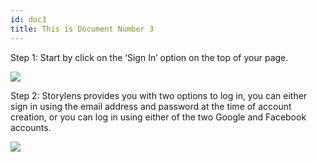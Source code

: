 ```yaml
---
id: doc3
title: This is Document Number 3
---
```


Step 1: Start by click on the ‘Sign In’ option on the top of your page.  
  
![](https://lh6.googleusercontent.com/kVxEn_EY9mlQCaTMmz080ByBIVtiknWnB-9VxsrfgrGTwkzU7QLpMBKlM3iTO-u06Ighb9QhW3BWq-XS9PlxeZKpvVjnYq8RbrECyJVIafn4BHQuigUGLPeK_TP3lhX7jITKbBzb)

Step 2: Storylens provides you with two options to log in, you can either sign in using the email address and password at the time of account creation, or you can log in using either of the two Google and Facebook accounts.  
  
![](https://lh6.googleusercontent.com/fOHWVRSjg08ofdZKAzFtRxVFice9IjrMNIIl6jy0Jzw9uUmU6C7GsZTak2N3V6PBtglFMyW4ZzFw86ILl-8PWC4sKDzD8C6T3_20X12Qkk2vNe3V338cXptFj3MpzoTnylskF3Un)